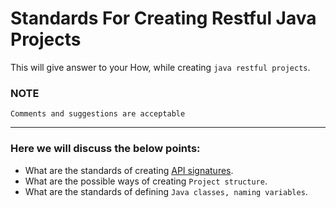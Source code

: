 # Standards For Creating Restful Java Projects
This will give answer to your How, while creating `java restful projects`.

### NOTE
```
Comments and suggestions are acceptable
```
---

### Here we will discuss the below points:
* What are the standards of creating [API signatures](https://github.com/jyoti102/java-restful-standards/blob/main/Restful%20API%20Signatures.md).
* What are the possible ways of creating `Project structure`.
* What are the standards of defining `Java classes, naming variables`.
